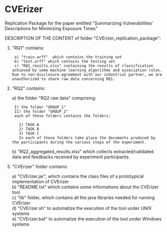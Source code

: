 # CVErizer
Replication Package for the paper entitled "Summarizing Vulnerabilities' Descriptions for Minimizing Exposure Times"

DESCRIPTION OF THE CONTENT of folder "CVErizer_replication_package":
1. "RQ1" contains:
  
		a) "train.arff"  which contains the training set
		b) "test.arff" which contains the testing set
		c) "RQ1_results.xlsx" containing the results of classification achieved by some machine learning algorithms and association rules. Due to non-disclosure-agreement with our industrial partner, we are unauthorized to share raw data concerning RQ1.
		
    
2. "RQ2" contains:
  
    a) the folder "RQ2 raw data" comprising:
	
        I) the folder "GROUP_1" 
        II) the folder "GROUP_2"
        each of these folders contains the folders:
		
          1) TASK A
          2) TASK B
          3) TASK C
          In each of these folders take place the documents produced by the participants during the various steps of the experiment.
	
    b) "RQ2_aggregated_results.xlsx" which collects extracted/validated data and feedbacks received by experiment participants.
		

 3. "CVErizer" folder contains: 

    a) "CVErizer.jar", which contains the class files of a prototypical implementation of CVErizer  
    b) "README.txt" which contains some informations about the CVErizer tool  
    c) "lib" folder, which contains all the java libraries needed for running CVErizer   
    d) "CVErizer.sh" to automatize the execution of the tool under UNIX systems  
    e) "CVErizer.bat" to automatize the execution of the tool under Windows systems
